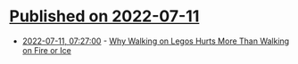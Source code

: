 # [Published on 2022-07-11](index.md)

* [2022-07-11, 07:27:00](https://soylentnews.org/article.pl?sid=22/07/10/1451231&from=rss) - [Why Walking on Legos Hurts More Than Walking on Fire or Ice](https://soylentnews.org/article.pl?sid=22/07/10/1451231&from=rss)
